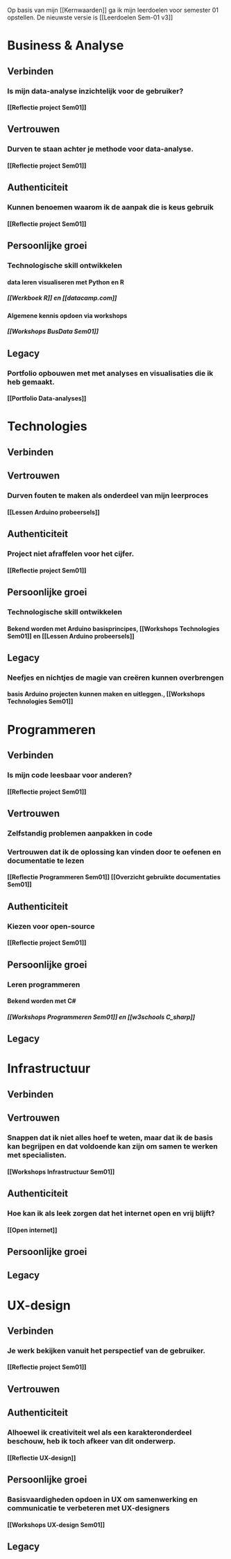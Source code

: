 Op basis van mijn [[Kernwaarden]] ga ik mijn leerdoelen voor semester 01 opstellen. De nieuwste versie is [[Leerdoelen Sem-01 v3]] 

# Business & Analyse
## Verbinden
### Is mijn data-analyse inzichtelijk voor de gebruiker?
#### [[Reflectie project Sem01]]
## Vertrouwen
### Durven te staan achter je methode voor data-analyse.
#### [[Reflectie project Sem01]]
## Authenticiteit
### Kunnen benoemen waarom ik de aanpak die is keus gebruik
#### [[Reflectie project Sem01]]
## Persoonlijke groei
### Technologische skill ontwikkelen
#### data leren visualiseren met Python en R
##### [[Werkboek R]] en [[datacamp.com]]
#### Algemene kennis opdoen via workshops
##### [[Workshops BusData Sem01]]
## Legacy
### Portfolio opbouwen met met analyses en visualisaties die ik heb gemaakt. 
#### [[Portfolio Data-analyses]]


# Technologies
## Verbinden
## Vertrouwen
### Durven fouten te maken als onderdeel van mijn leerproces
#### [[Lessen Arduino probeersels]]
## Authenticiteit
### Project niet afraffelen voor het cijfer. 
#### [[Reflectie project Sem01]]
## Persoonlijke groei
### Technologische skill ontwikkelen
#### Bekend worden met Arduino basisprincipes, [[Workshops Technologies Sem01]] en [[Lessen Arduino probeersels]]
## Legacy
### Neefjes en nichtjes de magie van creëren kunnen overbrengen
#### basis Arduino projecten kunnen maken en uitleggen., [[Workshops Technologies Sem01]]

# Programmeren
## Verbinden
### Is mijn code leesbaar voor anderen?
#### [[Reflectie project Sem01]]
## Vertrouwen
### Zelfstandig problemen aanpakken in code
### Vertrouwen dat ik de oplossing kan vinden door te oefenen en documentatie te lezen
#### [[Reflectie Programmeren Sem01]] [[Overzicht gebruikte documentaties Sem01]]
## Authenticiteit
### Kiezen voor open-source
#### [[Reflectie project Sem01]]
## Persoonlijke groei
### Leren programmeren
#### Bekend worden met C#
##### [[Workshops Programmeren Sem01]] en [[w3schools C_sharp]]
## Legacy

# Infrastructuur
## Verbinden
## Vertrouwen
### Snappen dat ik niet alles hoef te weten, maar dat ik de basis kan begrijpen en dat voldoende kan zijn om samen te werken met specialisten.
#### [[Workshops Infrastructuur Sem01]]
## Authenticiteit
### Hoe kan ik als leek zorgen dat het internet open en vrij blijft? 
#### [[Open internet]]
## Persoonlijke groei
## Legacy

# UX-design
## Verbinden
### Je werk bekijken vanuit het perspectief van de gebruiker.
#### [[Reflectie project Sem01]]
## Vertrouwen
## Authenticiteit
### Alhoewel ik creativiteit wel als een karakteronderdeel beschouw, heb ik toch afkeer van dit onderwerp. 
#### [[Reflectie UX-design]]
## Persoonlijke groei
### Basisvaardigheden opdoen in UX om samenwerking en communicatie te verbeteren met UX-designers
#### [[Workshops UX-design Sem01]]
## Legacy